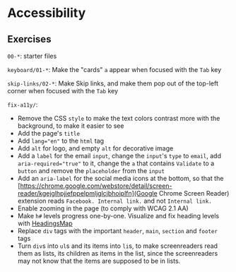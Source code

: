 # Accessibility
## Exercises
``00-*``: starter files

``keyboard/01-*``: Make the "cards" ``a`` appear when focused with the ``Tab`` key

``skip-links/02-*``: Make Skip links, and make them pop out of the top-left corner when focused with the ``Tab`` key

``fix-a11y/``:
- Remove the CSS ``style`` to make the text colors contrast more with the background, to make it easier to see
- Add the page's ``title``
- Add ``lang="en"`` to the ``html`` tag
- Add ``alt`` for logo, and empty ``alt`` for decorative image
- Add a ``label`` for the email ``input``, change the ``input``'s ``type`` to ``email``, add ``aria-required="true"`` to it, change the ``a`` that contains ``Validate`` to a ``button`` and remove the ``placeholder`` from the ``input``
- Add an ``aria-label`` for the social media icons at the bottom, so that the [https://chrome.google.com/webstore/detail/screen-reader/kgejglhpjiefppelpmljglcjbhoiplfn](Google Chrome Screen Reader) extension reads ``Facebook. Internal link.`` and not ``Internal link.``
- Enable zooming in the page (to comply with WCAG 2.1 AA)
- Make ``h#`` levels progress one-by-one. Visualize and fix heading levels with [HeadingsMap](https://chrome.google.com/webstore/detail/headingsmap/flbjommegcjonpdmenkdiocclhjacmbi?hl=en)
- Replace ``div`` tags with the important ``header``, ``main``, ``section`` and ``footer`` tags
- Turn ``div``s into ``ul``s and its items into ``li``s, to make screenreaders read them as lists, its children as items in the list, since the screenreaders may not know that the items are supposed to be in lists.
